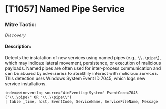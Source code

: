 # [T1057] Named Pipe Service

### Mitre Tactic:  
*Discovery*

#### Description:  
Detects the installation of new services using named pipes (e.g., `\\.\pipe\`), which may indicate lateral movement, persistence, or execution of malicious payloads. Named pipes are often used for inter-process communication and can be abused by adversaries to stealthily interact with malicious services. This detection uses Windows System Event ID 7045, which logs new service installations.

```spl
index=wineventlog source="WinEventLog:System" EventCode=7045 ("\\.\pipe\" OR "\\.\\pipe\\")
| table _time, host, EventCode, ServiceName, ServiceFileName, Message
```